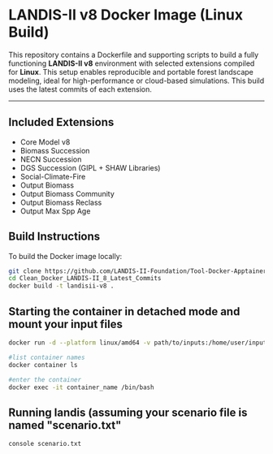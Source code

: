 # LANDIS-II v8 Docker Image (Linux Build)

This repository contains a Dockerfile and supporting scripts to build a fully functioning **LANDIS-II v8** environment with selected extensions compiled for **Linux**. This setup enables reproducible and portable forest landscape modeling, ideal for high-performance or cloud-based simulations.
This build uses the latest commits of each extension.

---

## Included Extensions

- Core Model v8
- Biomass Succession
- NECN Succession
- DGS Succession (GIPL + SHAW Libraries)
- Social-Climate-Fire
- Output Biomass
- Output Biomass Community
- Output Biomass Reclass
- Output Max Spp Age


## Build Instructions

To build the Docker image locally:

```bash
git clone https://github.com/LANDIS-II-Foundation/Tool-Docker-Apptainer.git
cd Clean_Docker_LANDIS-II_8_Latest_Commits
docker build -t landisii-v8 .
```

## Starting the container in detached mode and mount your input files
```bash
docker run -d --platform linux/amd64 -v path/to/inputs:/home/user/inputs landisii-v8

#list container names
docker container ls

#enter the container
docker exec -it container_name /bin/bash
```

## Running landis (assuming your scenario file is named "scenario.txt"
```bash
console scenario.txt
```
